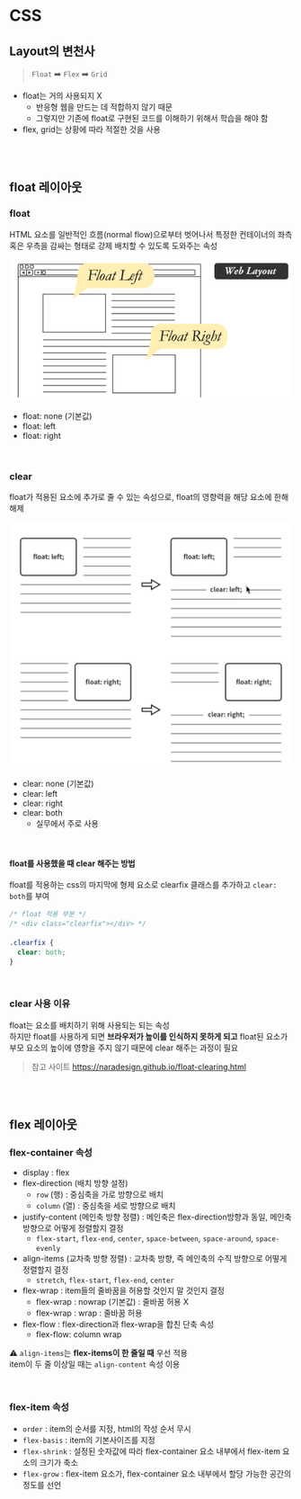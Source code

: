 # CSS

## Layout의 변천사

> `Float` ➡️ `Flex` ➡️ `Grid`

* float는 거의 사용되지 X
  * 반응형 웹을 만드는 데 적합하지 않기 때문 
  * 그렇지만 기존에 float로 구현된 코드를 이해하기 위해서 학습을 해야 함 
* flex, grid는 상황에 따라 적절한 것을 사용

<br><br>

## float 레이아웃

### float

HTML 요소를 일반적인 흐름(normal flow)으로부터 벗어나서 특정한 컨테이너의 좌측 혹은 우측을 감싸는 형태로 강제 배치할 수 있도록 도와주는 속성

![](../Images/web-text-wrap_float.webp)

- float: none (기본값)
- float: left
- float: right

<br>

### clear

float가 적용된 요소에 추가로 줄 수 있는 속성으로, float의 영향력을 해당 요소에 한해 해제

![](../Images/css_float_clear.png)

- clear: none (기본값)
- clear: left
- clear: right
- clear: both 
  - 실무에서 주로 사용

<br>

#### float를 사용했을 때 clear 해주는 방법 

float를 적용하는 css의 마지막에 형제 요소로 clearfix 클래스를 추가하고 `clear: both`를 부여

```css
/* float 적용 부분 */
/* <div class="clearfix"></div> */

.clearfix {
  clear: both;
}
```

<br>

### clear 사용 이유

float는 요소를 배치하기 위해 사용되는 되는 속성  
하지만 float를 사용하게 되면 **브라우저가 높이를 인식하지 못하게 되고** float된 요소가 부모 요소의 높이에 영향을 주지 않기 때문에 clear 해주는 과정이 필요

> 참고 사이트 https://naradesign.github.io/float-clearing.html

<br><br>

## flex 레이아웃

### flex-container 속성

- display : flex
- flex-direction (배치 방향 설정)
  - `row` (행) : 중심축을 가로 방향으로 배치
  - `column` (열) : 중심축을 세로 방향으로 배치
- justify-content (메인축 방향 정렬) : 메인축은 flex-direction방향과 동일, 메인축 방향으로 어떻게 정렬할지 결정
  - `flex-start`, `flex-end`, `center`, `space-between`, `space-around`, `space-evenly`
- align-items (교차축 방향 정렬) : 교차축 방향, 즉 메인축의 수직 방향으로 어떻게 정렬할지 결정
  - `stretch`, `flex-start`, `flex-end`, `center`
- flex-wrap : item들의 줄바꿈을 허용할 것인지 말 것인지 결정
  - flex-wrap : nowrap (기본값) : 줄바꿈 허용 X
  - flex-wrap : wrap : 줄바꿈 허용
- flex-flow : flex-direction과 flex-wrap을 합친 단축 속성 
  - flex-flow: column wrap 


⚠️ `align-items`는 **flex-items이 한 줄일 때** 우선 적용  
item이 두 줄 이상일 때는 `align-content` 속성 이용

<br>

### flex-item 속성

* `order` : item의 순서를 지정, html의 작성 순서 무시  
* `flex-basis` : item의 기본사이즈를 지정
* `flex-shrink` : 설정된 숫자값에 따라 flex-container 요소 내부에서 flex-item 요소의 크기가 축소
* `flex-grow` : flex-item 요소가, flex-container 요소 내부에서 할당 가능한 공간의 정도를 선언
